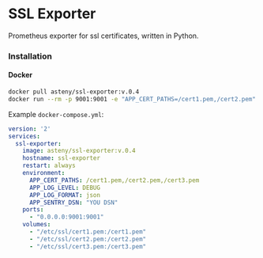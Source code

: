 # SSL Exporter 

Prometheus exporter for ssl certificates, written in Python.

### Installation

#### Docker

```bash
docker pull asteny/ssl-exporter:v.0.4
docker run --rm -p 9001:9001 -e "APP_CERT_PATHS=/cert1.pem,/cert2.pem" -v "$(pwd)/cert1.pem:/cert1.pem" -v "$(pwd)/cert2.pem:/cert2.pem" asteny/ssl-exporter:v.0.4
```

Example `docker-compose.yml`:

```yaml
version: '2'
services:
  ssl-exporter:
    image: asteny/ssl-exporter:v.0.4
    hostname: ssl-exporter
    restart: always
    environment:
      APP_CERT_PATHS: /cert1.pem,/cert2.pem,/cert3.pem
      APP_LOG_LEVEL: DEBUG
      APP_LOG_FORMAT: json
      APP_SENTRY_DSN: "YOU DSN"
    ports:
      - "0.0.0.0:9001:9001"
    volumes:
      - "/etc/ssl/cert1.pem:/cert1.pem"
      - "/etc/ssl/cert2.pem:/cert2.pem"
      - "/etc/ssl/cert3.pem:/cert3.pem"
```